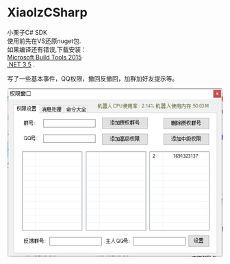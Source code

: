 # XiaolzCSharp
小栗子C# SDK  
使用前先在VS还原nuget包.    
如果编译还有错误,下载安装：  
[Microsoft Build Tools 2015](https://www.microsoft.com/en-us/download/details.aspx?id=48159)  
[.NET 3.5](https://www.microsoft.com/en-us/download/details.aspx?id=21) .    

写了一些基本事件，QQ权限，撤回反撤回，加群加好友提示等。

![image](https://github.com/laomms/XiaolzCSharp/blob/master/admin.png)   




